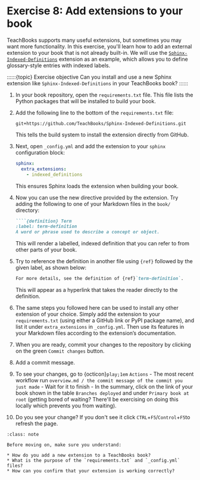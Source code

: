 # Exercise 8: Add extensions to your book

TeachBooks supports many useful extensions, but sometimes you may want more functionality. In this exercise, you'll learn how to add an external extension to your book that is not already built-in. We will use the [`Sphinx-Indexed-Definitions`](https://github.com/TeachBooks/Sphinx-Indexed-Definitions) extension as an example, which allows you to define glossary-style entries with indexed labels.

\::::::{topic} Exercise objective
Can you install and use a new Sphinx extension like `Sphinx-Indexed-Definitions` in your TeachBooks book?
\::::::

1. In your book repository, open the `requirements.txt` file. This file lists the Python packages that will be installed to build your book.

2. Add the following line to the bottom of the `requirements.txt` file:

   ```
   git+https://github.com/TeachBooks/Sphinx-Indexed-Definitions.git
   ```

   This tells the build system to install the extension directly from GitHub.

3. Next, open `_config.yml` and add the extension to your `sphinx` configuration block:

   ```yaml
   sphinx:
     extra_extensions:
       - indexed_definitions
   ```

   This ensures Sphinx loads the extension when building your book.

4. Now you can use the new directive provided by the extension. Try adding the following to one of your Markdown files in the `book/` directory:

   `````md
   ````{definition} Term
   :label: term-definition
   A word or phrase used to describe a concept or object.
   `````

   This will render a labelled, indexed definition that you can refer to from other parts of your book.

5. Try to reference the definition in another file using `{ref}` followed by the given label, as shown below:
 

   ```md
   For more details, see the definition of {ref}`term-definition`.
   ```

   This will appear as a hyperlink that takes the reader directly to the definition. 

6. The same steps you followed here can be used to install any other extension of your choice. Simply add the extension to your `requirements.txt` (using either a GitHub link or PyPI package name), and list it under `extra_extensions` in `_config.yml`. Then use its features in your Markdown files according to the extension’s documentation.


7. When you are ready, commit your changes to the repository by clicking on the green `Commit changes` button.

8. Add a commit message.

9. To see your changes, go to {octicon}`play;1em` `Actions` - The most recent workflow run `overview.md / the commit message of the commit you just made` - Wait for it to finish - In the summary, click on the link of your book shown in the table `Branches deployed` and under `Primary book at root` (getting bored of waiting? There'll be exercising on doing this locally which prevents you from waiting).
10. Do you see your change? If you don't see it click `CTRL`+`F5`/`Control`+`F5`to refresh the page.


```{admonition} Check your understanding
:class: note

Before moving on, make sure you understand:

* How do you add a new extension to a TeachBooks book?
* What is the purpose of the `requirements.txt` and `_config.yml` files?
* How can you confirm that your extension is working correctly?
```
